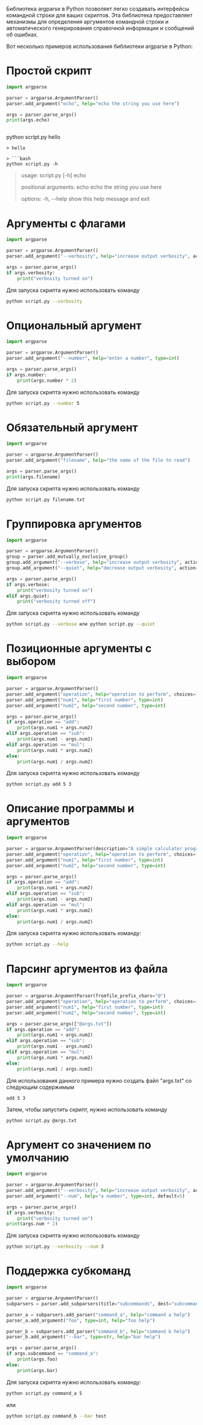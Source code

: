 Библиотека argparse в Python позволяет легко создавать интерфейсы командной строки для ваших скриптов.
Эта библиотека предоставляет механизмы для определения аргументов командной строки и автоматического
генерирования справочной информации и сообщений об ошибках.

Вот несколько примеров использования библиотеки argparse в Python:

# Простой скрипт

```python@script.py
import argparse

parser = argparse.ArgumentParser()
parser.add_argument("echo", help="echo the string you use here")

args = parser.parse_args()
print(args.echo)
```

> ```bash
python script.py hello
```
> hello

> ```bash
python script.py -h
```
> usage: script.py [-h] echo
> 
> positional arguments:
>   echo        echo the string you use here
> 
> options:
>   -h, --help  show this help message and exit

# Аргументы с флагами

```python
import argparse

parser = argparse.ArgumentParser()
parser.add_argument("--verbosity", help="increase output verbosity", action="store_true")

args = parser.parse_args()
if args.verbosity:
    print("verbosity turned on")
```

Для запуска скрипта нужно использовать команду

```bash
python script.py --verbosity
```

# Опциональный аргумент

```python
import argparse

parser = argparse.ArgumentParser()
parser.add_argument("--number", help="enter a number", type=int)

args = parser.parse_args()
if args.number:
    print(args.number * 2)
```

Для запуска скрипта нужно использовать команду

```bash
python script.py --number 5
```

# Обязательный аргумент

```python
import argparse

parser = argparse.ArgumentParser()
parser.add_argument("filename", help="the name of the file to read")

args = parser.parse_args()
print(args.filename)
```

Для запуска скрипта нужно использовать команду

```bash
python script.py filename.txt
```

# Группировка аргументов

```python
import argparse

parser = argparse.ArgumentParser()
group = parser.add_mutually_exclusive_group()
group.add_argument("--verbose", help="increase output verbosity", action="store_true")
group.add_argument("--quiet", help="decrease output verbosity", action="store_true")

args = parser.parse_args()
if args.verbose:
    print("verbosity turned on")
elif args.quiet:
    print("verbosity turned off")
```

Для запуска скрипта нужно использовать команду

```bash
python script.py --verbose или python script.py --quiet
```




# Позиционные аргументы с выбором

```python
import argparse

parser = argparse.ArgumentParser()
parser.add_argument("operation", help="operation to perform", choices=["add", "sub", "mul", "div"])
parser.add_argument("num1", help="first number", type=int)
parser.add_argument("num2", help="second number", type=int)

args = parser.parse_args()
if args.operation == "add":
    print(args.num1 + args.num2)
elif args.operation == "sub":
    print(args.num1 - args.num2)
elif args.operation == "mul":
    print(args.num1 * args.num2)
else:
    print(args.num1 / args.num2)
```

Для запуска скрипта нужно использовать команду

```bash
python script.py add 5 3
```

# Описание программы и аргументов

```python
import argparse

parser = argparse.ArgumentParser(description="A simple calculator program")
parser.add_argument("operation", help="operation to perform", choices=["add", "sub", "mul", "div"])
parser.add_argument("num1", help="first number", type=int)
parser.add_argument("num2", help="second number", type=int)

args = parser.parse_args()
if args.operation == "add":
    print(args.num1 + args.num2)
elif args.operation == "sub":
    print(args.num1 - args.num2)
elif args.operation == "mul":
    print(args.num1 * args.num2)
else:
    print(args.num1 / args.num2)
```

Для запуска скрипта нужно использовать команду:

```bash
python script.py --help
```




# Парсинг аргументов из файла

```python
import argparse

parser = argparse.ArgumentParser(fromfile_prefix_chars="@")
parser.add_argument("operation", help="operation to perform", choices=["add", "sub", "mul", "div"])
parser.add_argument("num1", help="first number", type=int)
parser.add_argument("num2", help="second number", type=int)

args = parser.parse_args(["@args.txt"])
if args.operation == "add":
    print(args.num1 + args.num2)
elif args.operation == "sub":
    print(args.num1 - args.num2)
elif args.operation == "mul":
    print(args.num1 * args.num2)
else:
    print(args.num1 / args.num2)
```

Для использования данного примера нужно создать файл "args.txt" со следующим содержимым

```text
add 5 3
```

Затем, чтобы запустить скрипт, нужно использовать команду

```bash
python script.py @args.txt
```

# Аргумент со значением по умолчанию

```python
import argparse

parser = argparse.ArgumentParser()
parser.add_argument("--verbosity", help="increase output verbosity", action="store_true")
parser.add_argument("--num", help="a number", type=int, default=5)

args = parser.parse_args()
if args.verbosity:
    print("verbosity turned on")
print(args.num * 2)
```

Для запуска скрипта нужно использовать команду

```bash
python script.py --verbosity --num 3
```

# Поддержка субкоманд

```python
import argparse

parser = argparse.ArgumentParser()
subparsers = parser.add_subparsers(title="subcommands", dest="subcommand")

parser_a = subparsers.add_parser("command_a", help="command a help")
parser_a.add_argument("foo", type=int, help="foo help")

parser_b = subparsers.add_parser("command_b", help="command b help")
parser_b.add_argument("--bar", type=str, help="bar help")

args = parser.parse_args()
if args.subcommand == "command_a":
    print(args.foo)
else:
    print(args.bar)
```

Для запуска скрипта нужно использовать команду:

```bash
python script.py command_a 5
```

или

```bash
python script.py command_b --bar test
```

